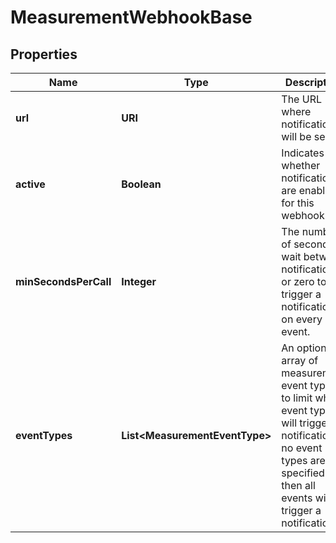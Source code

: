 

# MeasurementWebhookBase


## Properties

| Name | Type | Description | Notes |
|------------ | ------------- | ------------- | -------------|
|**url** | **URI** | The URL where notifications will be sent. |  |
|**active** | **Boolean** | Indicates whether notifications are enabled for this webhook. |  [optional] |
|**minSecondsPerCall** | **Integer** | The number of seconds to wait between notifications, or zero to trigger a notification on every event. |  [optional] |
|**eventTypes** | **List&lt;MeasurementEventType&gt;** | An optional array of measurement event types to limit which event types will trigger a notification. If no event types are specified then all events will trigger a notification. |  [optional] |



